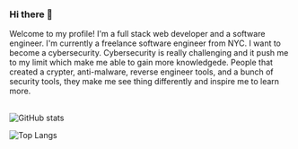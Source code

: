 ### Hi there 👋

Welcome to my profile! I'm a full stack web developer and a software engineer. I'm currently a freelance software engineer from NYC. I want to become a cybersecurity. Cybersecurity is really challenging and it push me to my limit which make me able to gain more knowledgede. People that created a crypter, anti-malware, reverse engineer tools, and a bunch of security tools, they make me see thing differently and inspire me to learn more.<br><br>


![GitHub stats](https://github-readme-stats.vercel.app/api?username=zDestinate&show_icons=true&bg_color=ffffff&title_color=4a80ff&text_color=121212&icon_color=5058cc&hide_border=true&hide_title=true)

![Top Langs](https://github-readme-stats.vercel.app/api/top-langs/?username=zDestinate&title_color=4a80ff&text_color=121212&icon_color=5058cc&bg_color=ffffff&hide_border=true&layout=compact&langs_count=8)


<!--
**zDestinate/zDestinate** is a ✨ _special_ ✨ repository because its `README.md` (this file) appears on your GitHub profile.

Here are some ideas to get you started:

- 🔭 I’m currently working on ...
- 🌱 I’m currently learning ...
- 👯 I’m looking to collaborate on ...
- 🤔 I’m looking for help with ...
- 💬 Ask me about ...
- 📫 How to reach me: ...
- 😄 Pronouns: ...
- ⚡ Fun fact: ...
-->
